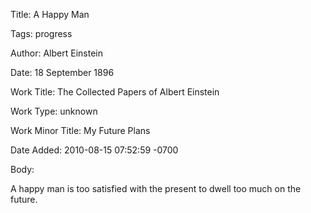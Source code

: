 Title:  A Happy Man

Tags:   progress

Author: Albert Einstein

Date:   18 September 1896

Work Title: The Collected Papers of Albert Einstein

Work Type: unknown

Work Minor Title: My Future Plans

Date Added: 2010-08-15 07:52:59 -0700

Body: 

A happy man is too satisfied with the present to dwell too much on the future.

